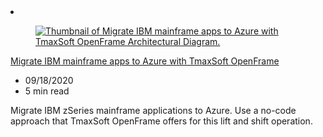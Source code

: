 <!-- This file is automatically generated by build/architectures/build_index.py. Any updates will be lost. -->

<!-- markdownlint-disable MD033 -->

<li class="grid-item item-column" data-categories="migration">
<article class="card">
    <div class="card-header has-margin-bottom-none" aria-hidden="true">
        <figure class="image diagram has-height-175 has-overflow-hidden level">
            <a href="/azure/architecture/solution-ideas/articles/migrate-mainframe-apps-with-tmaxsoft-openframe"><img src="/azure/architecture/browse/thumbs/migrate-mainframe-apps-with-tmaxsoft-openframe.png" class="diagram" alt="Thumbnail of Migrate IBM mainframe apps to Azure with TmaxSoft OpenFrame Architectural Diagram." data-linktype="relative-path"></a>
        </figure>
    </div>
    <div class="card-content">
        <a class="card-content-title has-margin-top-none" href="/azure/architecture/solution-ideas/articles/migrate-mainframe-apps-with-tmaxsoft-openframe">
            <p>Migrate IBM mainframe apps to Azure with TmaxSoft OpenFrame</p>
        </a>
        <ul class="card-content-metadata">
            <li>09/18/2020</li>
            <li>5 min read</li>
        </ul>
        <p class="card-content-description">Migrate IBM zSeries mainframe applications to Azure. Use a no-code approach that TmaxSoft OpenFrame offers for this lift and shift operation.</p>
        <div class="bottom-to-top-fade is-hidden-mobile"></div>
    </div>
</article>
</li>
